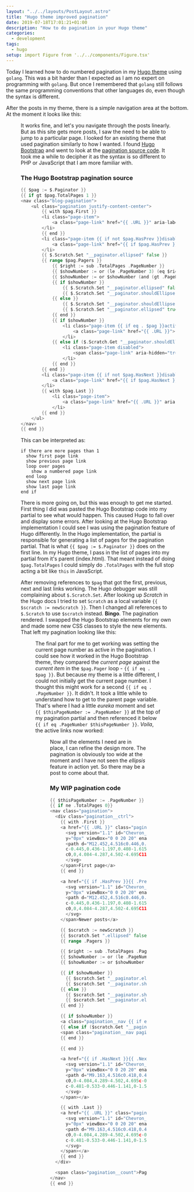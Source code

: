 ```yaml
---
layout: "../../layouts/PostLayout.astro"
title: "Hugo theme improved pagination"
date: 2019-07-18T17:01:21+01:00
description: "How to do pagination in your Hugo theme"
categories:
  - development
tags:
  - hugo
setup: import Figure from '../../components/Figure.tsx'
---
```


Today I learned how to do numbered pagination in my [Hugo theme](https://github.com/freemagee/comfortable-basic) using `golang`. This was a bit harder than I expected as I am no expert on programming with `golang`. But once I remembered that `golang` still follows the same programming conventions that other languages do, even though the syntax is different.

After the posts in my theme, there is a simple navigation area at the bottom. At the moment it looks like this:

<Figure src="/images/improved-pagination/current-pagination.png" title="My current pagination" alt="An image of my Hugo themes current pagination" />

<!--more-->

It works fine, and let's you navigate through the posts linearly. But as this site gets more posts, I saw the need to be able to jump to a particular page. I looked for an existing theme that used pagination similarly to how I wanted. I found [Hugo Bootstrap](https://themes.gohugo.io/theme/hugo-bootstrap/) and went to look at the [pagination source code](https://github.com/Xzya/hugo-bootstrap/blob/master/layouts/partials/paginator.html). It took me a while to decipher it as the syntax is so different to PHP or JavaScript that I am more familiar with.

### The Hugo Bootstrap pagination source

```go
{{ $pag := $.Paginator }}
{{ if gt $pag.TotalPages 1 }}
<nav class="blog-pagination">
    <ul class="pagination justify-content-center">
        {{ with $pag.First }}
        <li class="page-item">
            <a class="page-link" href="{{ .URL }}" aria-label="First"><span aria-hidden="true">&laquo;&laquo;</span></a>
        </li>
        {{ end }}
        <li class="page-item {{ if not $pag.HasPrev }}disabled{{ end }}">
            <a class="page-link" href="{{ if $pag.HasPrev }}{{ $pag.Prev.URL }}{{ end }}" aria-label="Previous"><span aria-hidden="true">&laquo;</span></a>
        </li>
        {{ $.Scratch.Set "__paginator.ellipsed" false }}
        {{ range $pag.Pagers }}
            {{ $right := sub .TotalPages .PageNumber }}
            {{ $showNumber := or (le .PageNumber 3) (eq $right 0) }}
            {{ $showNumber := or $showNumber (and (gt .PageNumber (sub $pag.PageNumber 2)) (lt .PageNumber (add $pag.PageNumber 2)))  }}
            {{ if $showNumber }}
                {{ $.Scratch.Set "__paginator.ellipsed" false }}
                {{ $.Scratch.Set "__paginator.shouldEllipse" false }}
            {{ else }}
                {{ $.Scratch.Set "__paginator.shouldEllipse" (not ($.Scratch.Get "__paginator.ellipsed") ) }}
                {{ $.Scratch.Set "__paginator.ellipsed" true }}
            {{ end }}
            {{ if $showNumber }}
                <li class="page-item {{ if eq . $pag }}active{{ end }}">
                    <a class="page-link" href="{{ .URL }}">{{ .PageNumber }}</a>
                </li>
            {{ else if ($.Scratch.Get "__paginator.shouldEllipse") }}
                <li class="page-item disabled">
                    <span class="page-link" aria-hidden="true">&hellip;</span>
                </li>
            {{ end }}
        {{ end }}
        <li class="page-item {{ if not $pag.HasNext }}disabled{{ end }}">
            <a class="page-link" href="{{ if $pag.HasNext }}{{ $pag.Next.URL }}{{ end }}" aria-label="Next"><span aria-hidden="true">&raquo;</span></a>
        </li>
        {{ with $pag.Last }}
            <li class="page-item">
                <a class="page-link" href="{{ .URL }}" aria-label="Last"><span aria-hidden="true">&raquo;&raquo;</span></a>
            </li>
        {{ end }}
    </ul>
</nav>
{{ end }}
```

This can be interpreted as:

```
if there are more pages than 1
  show first page link
  show previous page link
  loop over pages
    show a numbered page link
  end loop
  show next page link
  show last page link
end if
```

There is more going on, but this was enough to get me started. First thing I did was pasted the Hugo Bootstrap code into my partial to see what would happen. This caused Hugo to fall over and display some errors. After looking at the Hugo Bootstrap implementation I could see I was using the pagination feature of Hugo differently. In the Hugo implementation, the partial is responsible for generating a list of pages for the pagination partial. That is what `{{ $pag := $.Paginator }}` does on the first line. In my Hugo theme, I pass in the list of pages into my partial from it's parent (index.html). That meant instead of doing `$pag.TotalPages` I could simply do `.TotalPages` with the full stop acting a bit like `this` in JavaScript.

After removing references to `$pag` that got the first, previous, next and last links working. The Hugo debugger was still complaining about `$.Scratch.Set`. After looking up _Scratch_ in the Hugo docs I tried to set `Scratch` as a local variable `{{ $scratch := newScratch }}`. Then I changed all references to `$.Scratch` to use `$scratch` instead. **Bingo**. The pagination rendered. I swapped the Hugo Bootstrap elements for my own and made some new CSS classes to style the new elements. That left my pagination looking like this:

<Figure src="/images/improved-pagination/pagination-working.png" title="The new pagination" alt="An image of my Hugo themes new pagination" />

The final part for me to get working was setting the current page number as active in the pagination. I could see how it worked in the Hugo Bootstrap theme, they compared the _current page_ against the _current item_ in the `$pag.Pager` loop - `{{ if eq . $pag }}`. But because my theme is a little different, I could not initially get the current page number. I thought this might work for a second `{{ if eq . .PageNumber }}`. It didn't. It took a little while to understand how to get to the parent page variable. That's where I had a little _eureka_ moment and set `{{ $thisPageNumber := .PageNumber }}` at the top of my pagination partial and then referenced it below `{{ if eq .PageNumber $thisPageNumber }}`. _Voila_, the active links now worked:

<Figure src="/images/improved-pagination/active-page-working.png" title="Active links working" alt="An image of active page highlighted in the pagination" />

Now all the elements I need are in place, I can refine the design more. The pagination is obviously too wide at the moment and I have not seen the _ellipsis_ feature in action yet. So there may be a post to come about that.

### My WIP pagination code

```go
{{ $thisPageNumber := .PageNumber }}
{{ if ne .TotalPages 0}}
<nav class="pagination">
  <div class="pagination__ctrl">
    {{ with .First }}
    <a href="{{ .URL }}" class="pagination__nav pagination__nav--newer"><span class="pagination__nav-icon">
      <svg version="1.1" id="Chevron_left" xmlns="http://www.w3.org/2000/svg" xmlns:xlink="http://www.w3.org/1999/xlink" x="0px"
      y="0px" viewBox="0 0 20 20" enable-background="new 0 0 20 20" xml:space="preserve">
      <path d="M12.452,4.516c0.446,0.436,0.481,1.043,0,1.576L8.705,10l3.747,3.908c0.481,0.533,0.446,1.141,0,1.574
      c-0.445,0.436-1.197,0.408-1.615,0c-0.418-0.406-4.502-4.695-4.502-4.695C6.112,10.57,6,10.285,6,10s0.112-0.57,0.335-0.789
      c0,0,4.084-4.287,4.502-4.695C11.255,4.107,12.007,4.08,12.452,4.516z" class="pagination__nav-icon-newer" />
      </svg>
    </span>First page</a>
    {{ end }}

    <a href="{{ if .HasPrev }}{{ .Prev.URL }}{{ end }}" class="pagination__nav pagination__nav--newer {{ if not .HasPrev }}pagination__nav--disabled{{ end }}"><span class="pagination__nav-icon">
      <svg version="1.1" id="Chevron_left" xmlns="http://www.w3.org/2000/svg" xmlns:xlink="http://www.w3.org/1999/xlink" x="0px"
      y="0px" viewBox="0 0 20 20" enable-background="new 0 0 20 20" xml:space="preserve">
      <path d="M12.452,4.516c0.446,0.436,0.481,1.043,0,1.576L8.705,10l3.747,3.908c0.481,0.533,0.446,1.141,0,1.574
      c-0.445,0.436-1.197,0.408-1.615,0c-0.418-0.406-4.502-4.695-4.502-4.695C6.112,10.57,6,10.285,6,10s0.112-0.57,0.335-0.789
      c0,0,4.084-4.287,4.502-4.695C11.255,4.107,12.007,4.08,12.452,4.516z" class="pagination__nav-icon-newer" />
      </svg>
    </span>Newer posts</a>

    {{ $scratch := newScratch }}
    {{ $scratch.Set ".ellipsed" false }}
    {{ range .Pagers }}

    {{ $right := sub .TotalPages .PageNumber }}
    {{ $showNumber := or (le .PageNumber 3) (eq $right 0) }}
    {{ $showNumber := or $showNumber (and (gt .PageNumber (sub .PageNumber 2)) (lt .PageNumber (add .PageNumber 2))) }}

    {{ if $showNumber }}
      {{ $scratch.Set "__paginator.ellipsed" false }}
      {{ $scratch.Set "__paginator.shouldEllipse" false }}
    {{ else }}
      {{ $scratch.Set "__paginator.shouldEllipse" (not ($scratch.Get "__paginator.ellipsed") ) }}
      {{ $scratch.Set "__paginator.ellipsed" true }}
    {{ end }}

    {{ if $showNumber }}
    <a class="pagination__nav {{ if eq .PageNumber $thisPageNumber }}pagination__nav--active{{ end }}" href="{{ .URL }}">{{ .PageNumber }}</a>
    {{ else if ($scratch.Get "__paginator.shouldEllipse") }}
    <span class="pagination__nav pagination__nav--disabled" aria-hidden="true">&hellip;</span>
    {{ end }}

    {{ end }}

    <a href="{{ if .HasNext }}{{ .Next.URL }}{{ end }}" class="pagination__nav pagination__nav--older {{ if not .HasNext }}pagination__nav--disabled{{ end }}">Older posts<span class="pagination__nav-icon">
      <svg version="1.1" id="Chevron_right" xmlns="http://www.w3.org/2000/svg" xmlns:xlink="http://www.w3.org/1999/xlink" x="0px"
      y="0px" viewBox="0 0 20 20" enable-background="new 0 0 20 20" xml:space="preserve">
      <path d="M9.163,4.516c0.418,0.408,4.502,4.695,4.502,4.695C13.888,9.43,14,9.715,14,10s-0.112,0.57-0.335,0.787
      c0,0-4.084,4.289-4.502,4.695c-0.418,0.408-1.17,0.436-1.615,0c-0.446-0.434-0.481-1.041,0-1.574L11.295,10L7.548,6.092
      c-0.481-0.533-0.446-1.141,0-1.576C7.993,4.08,8.745,4.107,9.163,4.516z" class="pagination__nav-icon-previous" />
      </svg>
    </span></a>

    {{ with .Last }}
    <a href="{{ .URL }}" class="pagination__nav pagination__nav--older">Last page<span class="pagination__nav-icon">
      <svg version="1.1" id="Chevron_right" xmlns="http://www.w3.org/2000/svg" xmlns:xlink="http://www.w3.org/1999/xlink" x="0px"
      y="0px" viewBox="0 0 20 20" enable-background="new 0 0 20 20" xml:space="preserve">
      <path d="M9.163,4.516c0.418,0.408,4.502,4.695,4.502,4.695C13.888,9.43,14,9.715,14,10s-0.112,0.57-0.335,0.787
      c0,0-4.084,4.289-4.502,4.695c-0.418,0.408-1.17,0.436-1.615,0c-0.446-0.434-0.481-1.041,0-1.574L11.295,10L7.548,6.092
      c-0.481-0.533-0.446-1.141,0-1.576C7.993,4.08,8.745,4.107,9.163,4.516z" class="pagination__nav-icon-previous" />
      </svg>
    </span></a>
    {{ end }}
  </div>

  <span class="pagination__count">Page {{ .PageNumber }} of {{ .TotalPages }}</span>
</nav>
{{ end }}
```
